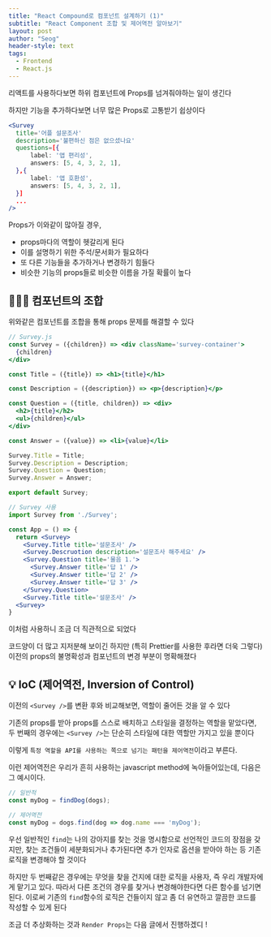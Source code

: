 ```yaml
---
title: "React Compound로 컴포넌트 설계하기 (1)"
subtitle: "React Component 조합 및 제어역전 알아보기"
layout: post
author: "Seog"
header-style: text
tags: 
  - Frontend
  - React.js
---
```


리액트를 사용하다보면 하위 컴포넌트에 Props를 넘겨줘야하는 일이 생긴다

하지만 기능을 추가하다보면 너무 많은 Props로 고통받기 쉽상이다

```jsx
<Survey 
  title='어플 설문조사'
  description='불편하신 점은 없으셨나요'
  questions=[{
      label: '앱 편리성',
      answers: [5, 4, 3, 2, 1],
  },{
      label: '앱 호환성',
      answers: [5, 4, 3, 2, 1],
  }]
  ...
/>
```

Props가 이와같이 많아질 경우,
* props마다의 역할이 헷갈리게 된다
* 이를 설명하기 위한 주석/문서화가 필요하다
* 또 다른 기능들을 추가하거나 변경하기 힘들다
* 비슷한 기능의 props들로 비슷한 이름을 가질 확률이 높다

## 💁🏻‍♂️ 컴포넌트의 조합

위와같은 컴포넌트를 조합을 통해 props 문제를 해결할 수 있다

```jsx
// Survey.js
const Survey = ({children}) => <div className='survey-container'>
  {children}
</div>

const Title = ({title}) => <h1>{title}</h1>

const Description = ({description}) => <p>{description}</p>

const Question = ({title, children}) => <div>
  <h2>{title}</h2>
  <ul>{children}</ul>
</div>

const Answer = ({value}) => <li>{value}</li>

Survey.Title = Title;
Survey.Description = Description;
Survey.Question = Question;
Survey.Answer = Answer;

export default Survey;
```

```jsx
// Survey 사용
import Survey from './Survey';

const App = () => {
  return <Survey>
    <Survey.Title title='설문조사' />
    <Survey.Descruotion description='설문조사 해주세요' />
    <Survey.Question title='물음 1.'>
      <Survey.Answer title='답 1' />
      <Survey.Answer title='답 2' />
      <Survey.Answer title='답 3' />
    </Survey.Question>
    <Survey.Title title='설문조사' />
  <Survey>
}
```

이처럼 사용하니 조금 더 직관적으로 되었다

코드양이 더 많고 지저분해 보이긴 하지만 (특히 Prettier를 사용한 후라면 더욱 그렇다) 이전의 props의 불명확성과 컴포넌트의 변경 부분이 명확해졌다 

## 💡 IoC (제어역전, Inversion of Control)

이전의 `<Survey />`를 변환 후와 비교해보면, 역할이 줄어든 것을 알 수 있다

기존의 props를 받아 props를 스스로 배치하고 스타일을 결정하는 역할을 맡았다면, 두 번째의 경우에는 `<Survey />`는 단순히 스타일에 대한 역할만 가지고 있을 뿐이다

이렇게 `특정 역할을 API를 사용하는 쪽으로 넘기는 패턴을 제어역전`이라고 부른다.

이런 제어역전은 우리가 흔히 사용하는 javascript method에 녹아들어있는데, 다음은 그 예시이다.

```javascript
// 일반적
const myDog = findDog(dogs);

// 제어역전
const myDog = dogs.find(dog => dog.name === 'myDog');
```

우선 일반적인 `find`는 나의 강아지를 찾는 것을 명시함으로 선언적인 코드의 장점을 갖지만, 찾는 조건들이 세분화되거나 추가된다면 추가 인자로 옵션을 받아야 하는 등 기존 로직을 변경해야 할 것이다

하지만 두 번째같은 경우에는 무엇을 찾을 건지에 대한 로직을 사용자, 즉 우리 개발자에게 맡기고 있다. 따라서 다른 조건의 경우를 찾거나 변경해야한다면 다른 함수를 넘기면된다. 이로써 기존의 `find`함수의 로직은 건들이지 않고 좀 더 유연하고 깔끔한 코드를 작성할 수 있게 된다

조금 더 추상화하는 것과 `Render Props`는 다음 글에서 진행하겠디 !
